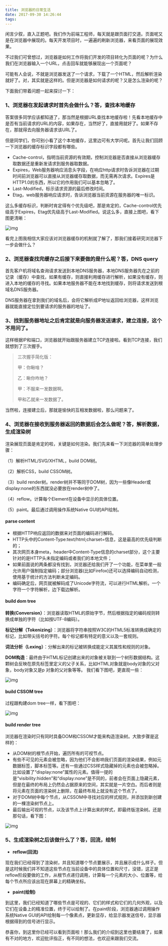 ```yaml
---
title: 浏览器的日常生活
date: 2017-09-30 14:26:44
tags:
---
```


闲言少叙，直入正题吧。我们作为前端工程师，每天就是跟页面打交道。页面呢又是在浏览器中展现的。每天开发项目时，一遍遍的刷新浏览器，来看页面的展现效果。

不过我们可曾想过，浏览器是如何工作将我们开发的项目转化为页面的呢？为什么我们在浏览器输入一个URL，点击回车就能够展现出一个页面呢？

可能有人会说，不就是浏览器发送了一个请求，下载了一个HTML，然后解析渲染就好了。对，其实就是这样的。但是浏览器是如何请求的呢？又是怎么渲染的呢？

下面我们带着问题一起来探讨一下：

### 1、浏览器在发起请求时首先会做什么？答，查找本地缓存

答案很多同学应该都知道了，那当然是根据URL查找本地缓存啦！先看本地缓存中是否有当前请求的URL的内容，如果存在，当然好了，直接用就好了。如果不存在，那就得去向服务器请求该URL了。

但是同学们，你可别小看了这个本地缓存，这里边可有大学问呢。首先让我们回顾一下浏览器的缓存标识字段都有哪些。

- Cache-control，指明当前资源的有效期，控制浏览器是否直接从浏览器缓存取数据还是重新发请求到服务器取数据。
- Expires，Web服务器响应消息头字段，在响应http请求时告诉浏览器在过期时间前浏览器可以直接从浏览器缓存取数据，而无需再次请求。Expires是HTTP1.0的东西，所以它的作用我们可以基本忽略了。
- Last-Modified，标示请求资源的最后修改时间。
- Etag，web服务器响应请求时，告诉浏览器当前资源在服务器的唯一标识。

这么多缓存标识，判断时肯定得有个优先级吧，那是肯定的，Cache-control优先级高于Expires，Etag优先级高于Last-Modified。说这么多，直接上图吧，看下图更清晰： 

![img](https://user-gold-cdn.xitu.io/2017/9/29/86dbbd35708e12d94378b17c6c385fd4?imageView2/0/w/1280/h/960)

看完上图我相信大家应该对浏览器缓存的机制就了解了，那我们接着研究浏览器下一步会做什么？

### 2、浏览器查找完缓存之后接下来要做的是什么呢？答，DNS query

首先客户机将域名查询请求发送到本地DNS服务器，本地DNS服务器先在之前的记录（缓存）中查找，如果有缓存，则直接利用缓存进行解析，如果没有缓存，则进入本地的缓存的寻找。如果本地服务器不能在本地找到缓存，则将请求发送到根域名DNS服务器。

DNS服务器在拿到我们的域名后，会将它解析成IP地址返回给浏览器，这样浏览器就能直接定位到要请求的服务器的地址了。

### 3、找到服务器地址之后肯定就是向服务器发送请求，建立连接，这个不用问了。

这样根据IP和端口，浏览器就开始跟服务器建立TCP连接啦。看到TCP连接，我们就想到了三次握手。

> 三次握手简化版：
>
> 甲：你瞅啥？
>
> 乙：瞅你咋地？
>
> 甲：不服来一发数据啊。
>
> 甲和乙就来一发数据了。

当然啦，连接建立后，那就是愉快的互相发数据啦，那么问题来了。

### 4、浏览器在接收到服务器返回的数据后会怎么做呢？答，解析数据，生成渲染树

渲染展现页面是肯定的啦，关键是如何渲染。我们先来看一下浏览器的简单处理步骤：

（1）解析HTML/SVG/XHTML，build DOM树。

（2）解析CSS，build CSSOM树。

（3）build render树。render树并不等同于DOM树，因为一些像Header或display:none的东西就没必要放在render树中了。

（4）reflow。计算每个Element在设备中显示的具体位置。

（5）paint。最后通过调用操作系统Native GUI的API绘制。

#### **parse content**

- 根据HTTP响应返回的数据来对页面的编码进行解码。
- HTTP头中的Content-Type:text/html;charset=信息，这是最高的优先级判断的；
- 其次网页本身meta，header中Content-Type信息的charset部分，这个主要针对的是HTTP头未指定编码或者我们的本地文件；
- 如果前面说的两条都没有找到，浏览器还给我们开了一个功能，在菜单里一般允许用户强制指定编码；部分浏览器(比如Firefox)还可以选择编码自动检测，使用基于统计的方法判断未定编码。
- 编码确定后，网页就被解码成了Unicode字符流，可以进行HTML解析。一个字符一个字符解析，边下载边解析。

#### **build dom tree**

**转换(Conversion）**：浏览器读取HTML的原始字节，然后根据指定的编码规则转换成单独的字符（比如按UTF-8编码）。

**标记分解（Tokenizing）**：浏览器将字符串按照W3C的HTML5标准转换成确定的标记，比如带尖括号的字符。每个标记都有特定的意义以及一套规则。

**词法分析（Lexing）**：分解出来的标记被转换成能定义其属性和规则的对象。

**DOM构造**：最终由于HTML标记创建出来的对象被关联到一个树形数据结构。这颗树会反映在原先标签里定义的父子关系，比如HTML对象就是body对象的父对象，body对象又是p 对象的父对象等等。 我们看下图吧，更直观一些：

![img](https://user-gold-cdn.xitu.io/2017/9/29/8e114028fd42b2ce40ff7b7f0ab5c224?imageView2/0/w/1280/h/960)

#### **build CSSOM tree**

过程跟构建dom tree一样，看下图吧：

![img](https://user-gold-cdn.xitu.io/2017/9/29/8f3b294611e26653852ce2a33a4da167?imageView2/0/w/1280/h/960)

#### **build render tree**

浏览器在渲染时只有同时具备DOM和CSSOM才能来构造渲染树。大致步骤是这样的：

- 从DOM树的根节点开始，遍历所有的可视节点。
- 有些不可见的元素会被忽略，因为他们不会影响我们页面的渲染结果，例如元数据标签，脚本标签等。还有一些通过CSS样式隐藏掉的元素也会被忽略掉。比如设置了“display:none”属性的元素。值得一提的是“visibility:hidden”和“display:none”是不同的，前者会在页面上隐藏元素，但是在最终的布局上仍然会占据原来的空间，其实就是一片空白。而后者则是将元素在页面的渲染树上删除，在最终布局上就没有这个节点了。
- 对于DOM树中每个节点，从CSSOM中寻找对应的样式规则，并添加到新创建的一棵渲染树节点上。
- 最后输出可视的节点，以及该节点上计算出来的样式，即最终版渲染树。还是那句话，看下图：

![img](https://user-gold-cdn.xitu.io/2017/9/29/be7ee06c49d7ab4688aad0e103c9b098?imageView2/0/w/1280/h/960)

### 5、生成渲染树之后该做什么了？答，回流，绘制

- **reflow(回流)**

现在我们已经得到了渲染树，并且知道哪个节点要展示，并且展示成什么样子。但是这时候我们并不知道这些节点在当前设备中的具体位置和尺寸，没错，这正是reflow阶段要做的工作，从根节点递归调用，计算每一个元素的大小、位置等，给每个节点所应该出现在屏幕上的精确坐标。

- **paint(绘制)**

到这里，我们已经知道了哪些节点是可视的、它们的样式和它们的几何外观，以及它们在设备上的精准位置，终于可以绘制了。在paint阶段，浏览器通过调用操作系统Native GUI的API绘制每一个像素点，更新显存，给显示器发送信号，显示器根据得到的信号进行显示。

恭喜你，到这里你已经可以看到页面啦！那么我们的介绍到这里也要结束了，如果有不对的地方，欢迎批评指正，有不同的想法，也欢迎来跟我们交流。